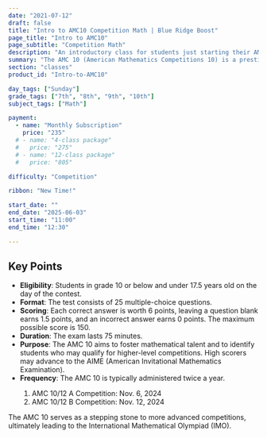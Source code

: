 ```yaml
---
date: "2021-07-12"
draft: false
title: "Intro to AMC10 Competition Math | Blue Ridge Boost"
page_title: "Intro to AMC10"
page_subtitle: "Competition Math"
description: "An introductory class for students just starting their AMC10 competition journey."
summary: "The AMC 10 (American Mathematics Competitions 10) is a prestigious mathematics contest in the United States designed for students aged 10 through 16, or those enrolled in grades 10 and below. This challenging competition aims to cultivate problem-solving skills, foster mathematical creativity, and promote a deeper understanding of advanced mathematical concepts. With its rigorous content spanning algebra, geometry, number theory, and combinatorics, the AMC 10 serves as a gateway to higher-level math competitions. For students embarking on their competitive mathematics journey, the Blue Ridge Boost class offers a solid foundation, introducing key strategies and fundamental topics essential for success in the AMC 10 and beyond. Students enrolled in the class have the option to take the 2024 contests at Blue Ridge Boost. The class will continue for the duration of the school year to prepare students for the next year's competition."
section: "classes"
product_id: "Intro-to-AMC10"

day_tags: ["Sunday"]
grade_tags: ["7th", "8th", "9th", "10th"]
subject_tags: ["Math"]

payment:
  - name: "Monthly Subscription"
    price: "235"
  # - name: "4-class package"
  #   price: "275"
  # - name: "12-class package"
  #   price: "805"

difficulty: "Competition"

ribbon: "New Time!"

start_date: ""
end_date: "2025-06-03"
start_time: "11:00"
end_time: "12:30"

---
```


<p></p>
    
<h2>Key Points</h2>
<ul>
    <li><strong>Eligibility</strong>: Students in grade 10 or below and under 17.5 years old on the day of the contest.</li>
    <li><strong>Format</strong>: The test consists of 25 multiple-choice questions.</li>
    <li><strong>Scoring</strong>: Each correct answer is worth 6 points, leaving a question blank earns 1.5 points, and an incorrect answer earns 0 points. The maximum possible score is 150.</li>
    <li><strong>Duration</strong>: The exam lasts 75 minutes.</li>
    <li><strong>Purpose</strong>: The AMC 10 aims to foster mathematical talent and to identify students who may qualify for higher-level competitions. High scorers may advance to the AIME (American Invitational Mathematics Examination).</li>
    <li><strong>Frequency</strong>: The AMC 10 is typically administered twice a year.</li>
    <ol>
      <li>AMC 10/12 A Competition: Nov. 6, 2024</li>
      <li>AMC 10/12 B Competition: Nov. 12, 2024</li>
    </ol>
</ul>

<p>The AMC 10 serves as a stepping stone to more advanced competitions, ultimately leading to the International Mathematical Olympiad (IMO).</p>